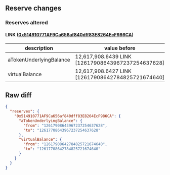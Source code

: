 ## Reserve changes

### Reserves altered

#### LINK ([0x514910771AF9Ca656af840dff83E8264EcF986CA](https://etherscan.io/address/0x514910771AF9Ca656af840dff83E8264EcF986CA))

| description | value before | value after |
| --- | --- | --- |
| aTokenUnderlyingBalance | 12,617,908.6439 LINK [12617908643967237254637628] | 12,617,708.6439 LINK [12617708643967237254637628] |
| virtualBalance | 12,617,908.6427 LINK [12617908642784825721674640] | 12,617,708.6427 LINK [12617708642784825721674640] |


## Raw diff

```json
{
  "reserves": {
    "0x514910771AF9Ca656af840dff83E8264EcF986CA": {
      "aTokenUnderlyingBalance": {
        "from": "12617908643967237254637628",
        "to": "12617708643967237254637628"
      },
      "virtualBalance": {
        "from": "12617908642784825721674640",
        "to": "12617708642784825721674640"
      }
    }
  }
}
```